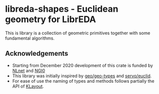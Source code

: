 # libreda-shapes - Euclidean geometry for LibrEDA
This is library is a collection of geometric primitives together with some fundamental algorithms.

## Acknowledgements
* Starting from December 2020 development of this crate is funded by [NLnet](https://nlnet.nl) and [NGI0](https://nlnet.nl/NGI0)
* This library was initially inspired by [geo/geo-types](https://github.com/georust/geo) and [servo/euclid](https://github.com/servo/euclid).
* For ease of use the naming of types and methods follows partially the API of [KLayout](https://klayout.de).
